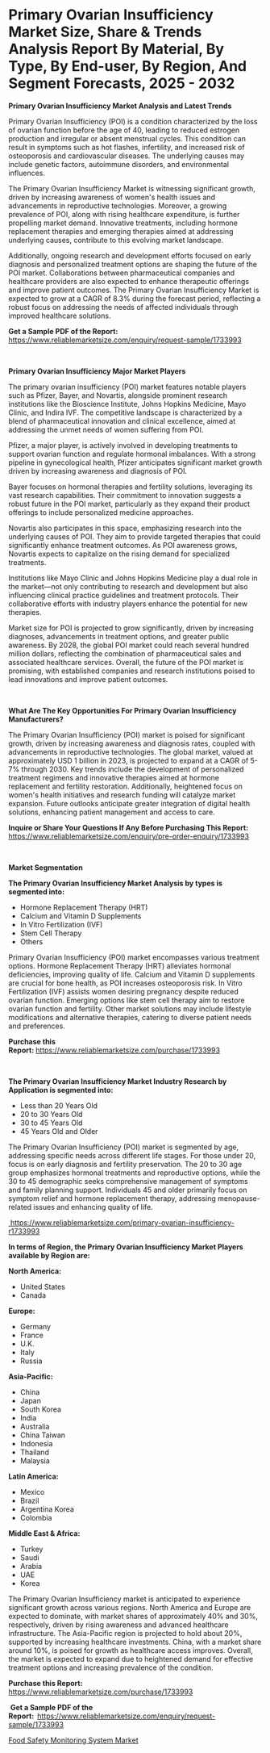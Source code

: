 <p><h1>Primary Ovarian Insufficiency Market Size, Share & Trends Analysis Report By Material, By Type, By End-user, By Region, And Segment Forecasts, 2025 - 2032</h1></p><p><strong>Primary Ovarian Insufficiency Market Analysis and Latest Trends</strong></p>
<p><p>Primary Ovarian Insufficiency (POI) is a condition characterized by the loss of ovarian function before the age of 40, leading to reduced estrogen production and irregular or absent menstrual cycles. This condition can result in symptoms such as hot flashes, infertility, and increased risk of osteoporosis and cardiovascular diseases. The underlying causes may include genetic factors, autoimmune disorders, and environmental influences.</p><p>The Primary Ovarian Insufficiency Market is witnessing significant growth, driven by increasing awareness of women's health issues and advancements in reproductive technologies. Moreover, a growing prevalence of POI, along with rising healthcare expenditure, is further propelling market demand. Innovative treatments, including hormone replacement therapies and emerging therapies aimed at addressing underlying causes, contribute to this evolving market landscape.</p><p>Additionally, ongoing research and development efforts focused on early diagnosis and personalized treatment options are shaping the future of the POI market. Collaborations between pharmaceutical companies and healthcare providers are also expected to enhance therapeutic offerings and improve patient outcomes. The Primary Ovarian Insufficiency Market is expected to grow at a CAGR of 8.3% during the forecast period, reflecting a robust focus on addressing the needs of affected individuals through improved healthcare solutions.</p></p>
<p><strong>Get a Sample PDF of the Report:&nbsp;</strong> <a href="https://www.reliablemarketsize.com/enquiry/request-sample/1733993?utm_campaign=2479&utm_medium=2&utm_source=Github&utm_content=ia&utm_term=09032025&utm_id=primary-ovarian-insufficiency">https://www.reliablemarketsize.com/enquiry/request-sample/1733993</a></p>
<p>&nbsp;</p>
<p><strong>Primary Ovarian Insufficiency Major Market Players</strong></p>
<p><p>The primary ovarian insufficiency (POI) market features notable players such as Pfizer, Bayer, and Novartis, alongside prominent research institutions like the Bioscience Institute, Johns Hopkins Medicine, Mayo Clinic, and Indira IVF. The competitive landscape is characterized by a blend of pharmaceutical innovation and clinical excellence, aimed at addressing the unmet needs of women suffering from POI.</p><p>Pfizer, a major player, is actively involved in developing treatments to support ovarian function and regulate hormonal imbalances. With a strong pipeline in gynecological health, Pfizer anticipates significant market growth driven by increasing awareness and diagnosis of POI.</p><p>Bayer focuses on hormonal therapies and fertility solutions, leveraging its vast research capabilities. Their commitment to innovation suggests a robust future in the POI market, particularly as they expand their product offerings to include personalized medicine approaches.</p><p>Novartis also participates in this space, emphasizing research into the underlying causes of POI. They aim to provide targeted therapies that could significantly enhance treatment outcomes. As POI awareness grows, Novartis expects to capitalize on the rising demand for specialized treatments.</p><p>Institutions like Mayo Clinic and Johns Hopkins Medicine play a dual role in the market—not only contributing to research and development but also influencing clinical practice guidelines and treatment protocols. Their collaborative efforts with industry players enhance the potential for new therapies.</p><p>Market size for POI is projected to grow significantly, driven by increasing diagnoses, advancements in treatment options, and greater public awareness. By 2028, the global POI market could reach several hundred million dollars, reflecting the combination of pharmaceutical sales and associated healthcare services. Overall, the future of the POI market is promising, with established companies and research institutions poised to lead innovations and improve patient outcomes.</p></p>
<p>&nbsp;</p>
<p><strong>What Are The Key Opportunities For Primary Ovarian Insufficiency Manufacturers?</strong></p>
<p><p>The Primary Ovarian Insufficiency (POI) market is poised for significant growth, driven by increasing awareness and diagnosis rates, coupled with advancements in reproductive technologies. The global market, valued at approximately USD 1 billion in 2023, is projected to expand at a CAGR of 5-7% through 2030. Key trends include the development of personalized treatment regimens and innovative therapies aimed at hormone replacement and fertility restoration. Additionally, heightened focus on women's health initiatives and research funding will catalyze market expansion. Future outlooks anticipate greater integration of digital health solutions, enhancing patient management and access to care.</p></p>
<p><strong>Inquire or Share Your Questions If Any Before Purchasing This Report:</strong> <a href="https://www.reliablemarketsize.com/enquiry/pre-order-enquiry/1733993?utm_campaign=2479&utm_medium=2&utm_source=Github&utm_content=ia&utm_term=09032025&utm_id=primary-ovarian-insufficiency">https://www.reliablemarketsize.com/enquiry/pre-order-enquiry/1733993</a></p>
<p>&nbsp;</p>
<p><strong>Market Segmentation</strong></p>
<p><strong>The Primary Ovarian Insufficiency Market Analysis by types is segmented into:</strong></p>
<p><ul><li>Hormone Replacement Therapy (HRT)</li><li>Calcium and Vitamin D Supplements</li><li>In Vitro Fertilization (IVF)</li><li>Stem Cell Therapy</li><li>Others</li></ul></p>
<p><p>Primary Ovarian Insufficiency (POI) market encompasses various treatment options. Hormone Replacement Therapy (HRT) alleviates hormonal deficiencies, improving quality of life. Calcium and Vitamin D supplements are crucial for bone health, as POI increases osteoporosis risk. In Vitro Fertilization (IVF) assists women desiring pregnancy despite reduced ovarian function. Emerging options like stem cell therapy aim to restore ovarian function and fertility. Other market solutions may include lifestyle modifications and alternative therapies, catering to diverse patient needs and preferences.</p></p>
<p><strong>Purchase this Report:&nbsp;</strong><a href="https://www.reliablemarketsize.com/purchase/1733993?utm_campaign=2479&utm_medium=2&utm_source=Github&utm_content=ia&utm_term=09032025&utm_id=primary-ovarian-insufficiency">https://www.reliablemarketsize.com/purchase/1733993</a></p>
<p>&nbsp;</p>
<p><strong>The Primary Ovarian Insufficiency Market Industry Research by Application is segmented into:</strong></p>
<p><ul><li>Less than 20 Years Old</li><li>20 to 30 Years Old</li><li>30 to 45 Years Old</li><li>45 Years Old and Older</li></ul></p>
<p><p>The Primary Ovarian Insufficiency (POI) market is segmented by age, addressing specific needs across different life stages. For those under 20, focus is on early diagnosis and fertility preservation. The 20 to 30 age group emphasizes hormonal treatments and reproductive options, while the 30 to 45 demographic seeks comprehensive management of symptoms and family planning support. Individuals 45 and older primarily focus on symptom relief and hormone replacement therapy, addressing menopause-related issues and enhancing quality of life.</p></p>
<p><a href="https://www.reliablemarketsize.com/primary-ovarian-insufficiency-r1733993?utm_campaign=2479&utm_medium=2&utm_source=Github&utm_content=ia&utm_term=09032025&utm_id=primary-ovarian-insufficiency">&nbsp;https://www.reliablemarketsize.com/primary-ovarian-insufficiency-r1733993</a></p>
<p><strong>In terms of Region, the Primary Ovarian Insufficiency Market Players available by Region are:</strong></p>
<p>
    <p> <strong> North America: </strong>
        <ul>
            <li>United States</li>
            <li>Canada</li>
        </ul>
        </p> 
    <p> <strong> Europe: </strong>
        <ul>
            <li>Germany</li>
            <li>France</li>
            <li>U.K.</li>
            <li>Italy</li>
            <li>Russia</li>
        </ul>
        </p> 
    <p> <strong> Asia-Pacific: </strong>
        <ul>
            <li>China</li>
            <li>Japan</li>
            <li>South Korea</li>
            <li>India</li>
            <li>Australia</li>
            <li>China Taiwan</li>
            <li>Indonesia</li>
            <li>Thailand</li>
            <li>Malaysia</li>
        </ul>
        </p> 
    <p> <strong> Latin America: </strong>
        <ul>
            <li>Mexico</li>
            <li>Brazil</li>
            <li>Argentina Korea</li>
            <li>Colombia</li>
        </ul>
        </p> 
    <p> <strong> Middle East & Africa: </strong>
        <ul>
            <li>Turkey</li>
            <li>Saudi</li>
            <li>Arabia</li>
            <li>UAE</li>
            <li>Korea</li>
        </ul>
    </p>
    </p>
<p><p>The Primary Ovarian Insufficiency market is anticipated to experience significant growth across various regions. North America and Europe are expected to dominate, with market shares of approximately 40% and 30%, respectively, driven by rising awareness and advanced healthcare infrastructure. The Asia-Pacific region is projected to hold about 20%, supported by increasing healthcare investments. China, with a market share around 10%, is poised for growth as healthcare access improves. Overall, the market is expected to expand due to heightened demand for effective treatment options and increasing prevalence of the condition.</p></p>
<p><strong>Purchase this Report: </strong><a href="https://www.reliablemarketsize.com/purchase/1733993?utm_campaign=2479&utm_medium=2&utm_source=Github&utm_content=ia&utm_term=09032025&utm_id=primary-ovarian-insufficiency">https://www.reliablemarketsize.com/purchase/1733993</a></p>
<p>&nbsp;<strong>Get a Sample PDF of the Report:&nbsp;&nbsp;</strong><a href="https://www.reliablemarketsize.com/enquiry/request-sample/1733993?utm_campaign=2479&utm_medium=2&utm_source=Github&utm_content=ia&utm_term=09032025&utm_id=primary-ovarian-insufficiency">https://www.reliablemarketsize.com/enquiry/request-sample/1733993</a></p>
<p><strong></strong></p>
<p><p><a href="https://github.com/oslieselotte2192/Market-Research-Report-List-1/blob/main/food-safety-monitoring-system-market.md?utm_campaign=2479&utm_medium=2&utm_source=Github&utm_content=ia&utm_term=09032025&utm_id=primary-ovarian-insufficiency">Food Safety Monitoring System Market</a></p></p>